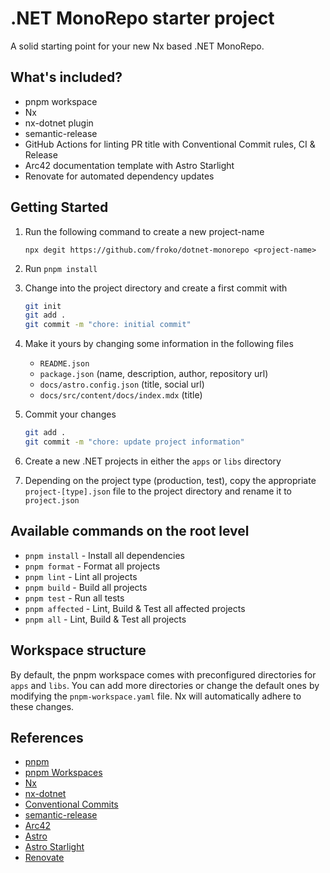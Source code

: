 # .NET MonoRepo starter project

A solid starting point for your new Nx based .NET MonoRepo.

## What's included?

- pnpm workspace
- Nx
- nx-dotnet plugin
- semantic-release
- GitHub Actions for linting PR title with Conventional Commit rules, CI &
  Release
- Arc42 documentation template with Astro Starlight
- Renovate for automated dependency updates

## Getting Started

1. Run the following command to create a new project-name

   `npx degit https://github.com/froko/dotnet-monorepo <project-name>`

2. Run `pnpm install`

3. Change into the project directory and create a first commit with

   ```bash
   git init
   git add .
   git commit -m "chore: initial commit"
   ```

4. Make it yours by changing some information in the following files

   - `README.json`
   - `package.json` (name, description, author, repository url)
   - `docs/astro.config.json` (title, social url)
   - `docs/src/content/docs/index.mdx` (title)

5. Commit your changes

   ```bash
   git add .
   git commit -m "chore: update project information"
   ```

6. Create a new .NET projects in either the `apps` or `libs` directory

7. Depending on the project type (production, test), copy the appropriate
   `project-[type].json` file to the project directory and rename it to
   `project.json`

## Available commands on the root level

- `pnpm install` - Install all dependencies
- `pnpm format` - Format all projects
- `pnpm lint` - Lint all projects
- `pnpm build` - Build all projects
- `pnpm test` - Run all tests
- `pnpm affected` - Lint, Build & Test all affected projects
- `pnpm all` - Lint, Build & Test all projects

## Workspace structure

By default, the pnpm workspace comes with preconfigured directories for `apps`
and `libs`. You can add more directories or change the default ones by modifying
the `pnpm-workspace.yaml` file. Nx will automatically adhere to these changes.

## References

- [pnpm](https://pnpm.io/)
- [pnpm Workspaces](https://pnpm.io/workspaces)
- [Nx](https://nx.dev/)
- [nx-dotnet](https://www.nx-dotnet.com)
- [Conventional Commits](https://www.conventionalcommits.org/)
- [semantic-release](https://semantic-release.gitbook.io/semantic-release)
- [Arc42](https://arc42.org/)
- [Astro](https://astro.build/)
- [Astro Starlight](https://starlight.astro.build/)
- [Renovate](https://docs.renovatebot.com/)
